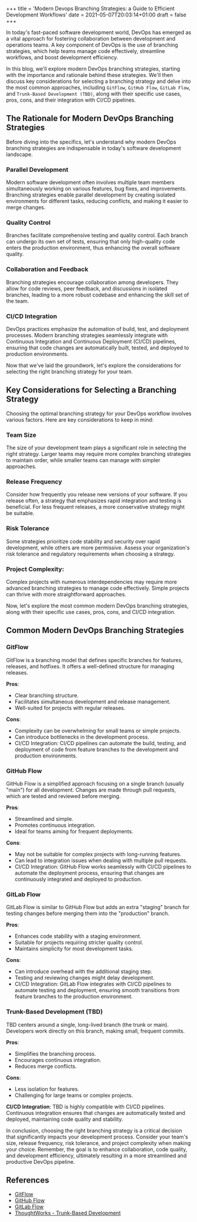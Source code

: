 +++
title = 'Modern Devops Branching Strategies: a Guide to Efficient Development Workflows'
date = 2021-05-07T20:03:14+01:00
draft = false
+++

In today's fast-paced software development world, DevOps has emerged as a vital approach for fostering collaboration between development and operations teams. A key component of DevOps is the use of branching strategies, which help teams manage code effectively, streamline workflows, and boost development efficiency.

In this blog, we'll explore modern DevOps branching strategies, starting with the importance and rationale behind these strategies. We'll then discuss key considerations for selecting a branching strategy and delve into the most common approaches, including `GitFlow`, `GitHub Flow`, `GitLab Flow`, and `Trunk-Based Development (TBD)`, along with their specific use cases, pros, cons, and their integration with CI/CD pipelines.

## The Rationale for Modern DevOps Branching Strategies

Before diving into the specifics, let's understand why modern DevOps branching strategies are indispensable in today's software development landscape.

### Parallel Development

Modern software development often involves multiple team members simultaneously working on various features, bug fixes, and improvements. Branching strategies enable parallel development by creating isolated environments for different tasks, reducing conflicts, and making it easier to merge changes.

### Quality Control

Branches facilitate comprehensive testing and quality control. Each branch can undergo its own set of tests, ensuring that only high-quality code enters the production environment, thus enhancing the overall software quality.

### Collaboration and Feedback

Branching strategies encourage collaboration among developers. They allow for code reviews, peer feedback, and discussions in isolated branches, leading to a more robust codebase and enhancing the skill set of the team.

### CI/CD Integration

DevOps practices emphasize the automation of build, test, and deployment processes. Modern branching strategies seamlessly integrate with Continuous Integration and Continuous Deployment (CI/CD) pipelines, ensuring that code changes are automatically built, tested, and deployed to production environments.

Now that we've laid the groundwork, let's explore the considerations for selecting the right branching strategy for your team.

## Key Considerations for Selecting a Branching Strategy

Choosing the optimal branching strategy for your DevOps workflow involves various factors. Here are key considerations to keep in mind:

### Team Size

The size of your development team plays a significant role in selecting the right strategy. Larger teams may require more complex branching strategies to maintain order, while smaller teams can manage with simpler approaches.

### Release Frequency

Consider how frequently you release new versions of your software. If you release often, a strategy that emphasizes rapid integration and testing is beneficial. For less frequent releases, a more conservative strategy might be suitable.

### Risk Tolerance

Some strategies prioritize code stability and security over rapid development, while others are more permissive. Assess your organization's risk tolerance and regulatory requirements when choosing a strategy.

### Project Complexity:

Complex projects with numerous interdependencies may require more advanced branching strategies to manage code effectively. Simple projects can thrive with more straightforward approaches.

Now, let's explore the most common modern DevOps branching strategies, along with their specific use cases, pros, cons, and CI/CD integration.

## Common Modern DevOps Branching Strategies

### GitFlow

GitFlow is a branching model that defines specific branches for features, releases, and hotfixes. It offers a well-defined structure for managing releases.

**Pros**:

- Clear branching structure.
- Facilitates simultaneous development and release management.
- Well-suited for projects with regular releases.

**Cons**:

- Complexity can be overwhelming for small teams or simple projects.
- Can introduce bottlenecks in the development process.
- CI/CD Integration: CI/CD pipelines can automate the build, testing, and deployment of code from feature branches to the development and production environments.

### GitHub Flow

GitHub Flow is a simplified approach focusing on a single branch (usually "main") for all development. Changes are made through pull requests, which are tested and reviewed before merging.

**Pros**:

- Streamlined and simple.
- Promotes continuous integration.
- Ideal for teams aiming for frequent deployments.

**Cons**:

- May not be suitable for complex projects with long-running features.
- Can lead to integration issues when dealing with multiple pull requests.
- CI/CD Integration: GitHub Flow works seamlessly with CI/CD pipelines to automate the deployment process, ensuring that changes are continuously integrated and deployed to production.

### GitLab Flow

GitLab Flow is similar to GitHub Flow but adds an extra "staging" branch for testing changes before merging them into the "production" branch.

**Pros**:

- Enhances code stability with a staging environment.
- Suitable for projects requiring stricter quality control.
- Maintains simplicity for most development tasks.

**Cons**:

- Can introduce overhead with the additional staging step.
- Testing and reviewing changes might delay development.
- CI/CD Integration: GitLab Flow integrates with CI/CD pipelines to automate testing and deployment, ensuring smooth transitions from feature branches to the production environment.

### Trunk-Based Development (TBD)

TBD centers around a single, long-lived branch (the trunk or main). Developers work directly on this branch, making small, frequent commits.

**Pros**:

- Simplifies the branching process.
- Encourages continuous integration.
- Reduces merge conflicts.

**Cons**:

- Less isolation for features.
- Challenging for large teams or complex projects.

**CI/CD Integration**: TBD is highly compatible with CI/CD pipelines. Continuous integration ensures that changes are automatically tested and deployed, maintaining code quality and stability.

In conclusion, choosing the right branching strategy is a critical decision that significantly impacts your development process. Consider your team's size, release frequency, risk tolerance, and project complexity when making your choice. Remember, the goal is to enhance collaboration, code quality, and development efficiency, ultimately resulting in a more streamlined and productive DevOps pipeline.

## References

- [GitFlow](https://www.atlassian.com/git/tutorials/comparing-workflows/gitflow-workflow)
- [GitHub Flow ](https://guides.github.com/introduction/flow/)
- [GitLab Flow](https://about.gitlab.com/blog/2023/07/27/gitlab-flow-duo/)
- [ThoughtWorks - Trunk-Based Development](https://www.thoughtworks.com/radar/techniques/trunk-based-development)
